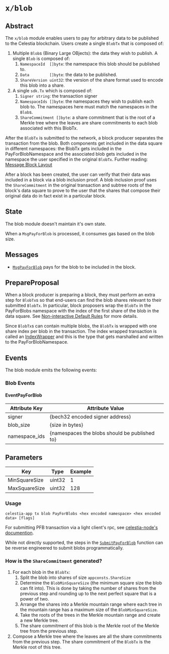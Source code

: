 # `x/blob`

## Abstract

The `x/blob` module enables users to pay for arbitrary data to be published to the Celestia blockchain. Users create a single `BlobTx` that is composed of:

1. Multiple `Blob`s (Binary Large OBjects): the data they wish to publish. A single `Blob` is composed of:
    1. `NamespaceId  []byte`: the namespace this blob should be published to.
    1. `Data         []byte`: the data to be published.
    1. `ShareVersion uint32`: the version of the share format used to encode this blob into a share.
1. A single `sdk.Tx` which is composed of:
    1. `Signer string`: the transaction signer
    1. `NamespaceIds []byte`: the namespaces they wish to publish each blob to. The namespaces here must match the namespaces in the `Blob`s.
    1. `ShareCommitment []byte`: a share commitment that is the root of a Merkle tree where the leaves are share commitments to each blob associated with this BlobTx.

After the `BlobTx` is submitted to the network, a block producer separates the transaction from the blob. Both components get included in the data square in different namespaces: the BlobTx gets included in the PayForBlobNamespace and the associated blob gets included in the namespace the user specified in the original `BlobTx`. Further reading: [Message Block Layout](https://github.com/celestiaorg/celestia-specs/blob/master/src/rationale/message_block_layout.md)

After a block has been created, the user can verify that their data was included in a block via a blob inclusion proof. A blob inclusion proof uses the `ShareCommitment` in the original transaction and subtree roots of the block's data square to prove to the user that the shares that compose their original data do in fact exist in a particular block.

## State

The blob module doesn't maintain it's own state.

When a `MsgPayForBlob` is processed, it consumes gas based on the blob size.

## Messages

- [`MsgPayForBlob`](https://github.com/celestiaorg/celestia-app/blob/8b9c4c9d13fe0ccb6ea936cc26dee3f52b6f6129/proto/blob/tx.proto#L39-L44) pays for the blob to be included in the block.

## PrepareProposal

When a block producer is preparing a block, they must perform an extra step for `BlobTx`s so that end-users can find the blob shares relevant to their submitted `BlobTx`. In particular, block proposers wrap the `BlobTx` in the PayForBlobs namespace with the index of the first share of the blob in the data square. See [Non-interactive Default Rules](https://github.com/celestiaorg/celestia-specs/blob/master/src/rationale/message_block_layout.md#non-interactive-default-rules) for more details.

Since `BlobTx`s can contain multiple blobs, the `BlobTx` is wrapped with one share index per blob in the transaction. The index wrapped transaction is called an [IndexWrapper](https://github.com/celestiaorg/celestia-core/blob/2d2a65f59eabf1993804168414b86d758f30c383/proto/tendermint/types/types.proto#L192-L198) and this is the type that gets marshalled and written to the PayForBlobNamespace.

## Events

The blob module emits the following events:

### Blob Events

#### EventPayForBlob

| Attribute Key | Attribute Value                               |
|---------------|-----------------------------------------------|
| signer        | {bech32 encoded signer address}               |
| blob_size     | {size in bytes}                               |
| namespace_ids | {namespaces the blobs should be published to} |

## Parameters

| Key           | Type   | Example |
|---------------|--------|---------|
| MinSquareSize | uint32 | 1       |
| MaxSquareSize | uint32 | 128     |

### Usage

```shell
celestia-app tx blob PayForBlobs <hex encoded namespace> <hex encoded data> [flags]
```

For submitting PFB transaction via a light client's rpc, see [celestia-node's documention](https://docs.celestia.org/developers/node-tutorial/#submit-a-pfb-transaction).

While not directly supported, the steps in the [`SubmitPayForBlob`](https://github.com/celestiaorg/celestia-app/blob/a82110a281bf9ee95a9bf9f0492e5d091371ff0b/x/blob/payforblob.go) function can be reverse engineered to submit blobs programmatically.

<!-- markdownlint-enable MD010 -->

### How is the `ShareCommitment` generated?

1. For each blob in the `BlobTx`:
    1. Split the blob into shares of size `appconsts.ShareSize`
    1. Determine the `BlobMinSquareSize` (the minimum square size the blob can fit into). This is done by taking the number of shares from the previous step and rounding up to the next perfect square that is a power of two.
    1. Arrange the shares into a Merkle mountain range where each tree in the mountain range has a maximum size of the `BlobMinSquareSize`.
    1. Take the roots of the trees in the Merkle mountain range and create a new Merkle tree.
    1. The share commitment of this blob is the Merkle root of the Merkle tree from the previous step.
1. Compose a Merkle tree where the leaves are all the share commitments from the previous step. The share commitment of the `BlobTx` is the Merkle root of this tree.
